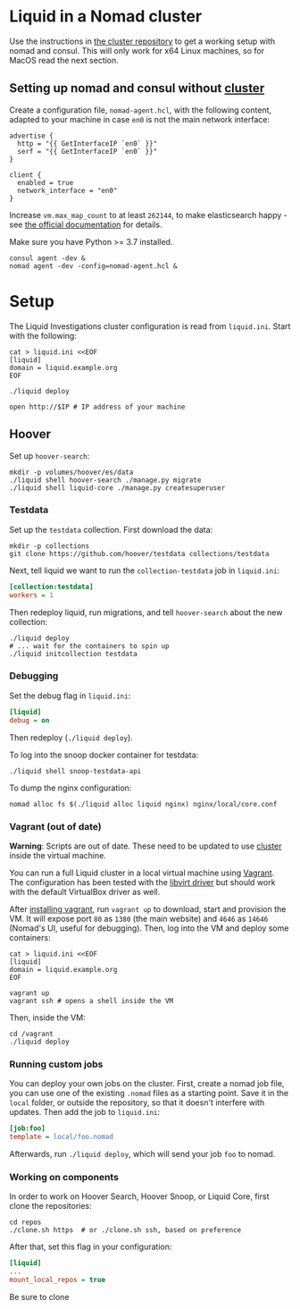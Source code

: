 # Liquid in a Nomad cluster

Use the instructions in [the cluster repository](https://github.com/liquidinvestigations/cluster) to get a working setup with nomad and consul. This will only work for x64 Linux machines, so for MacOS read the next section.


## Setting up nomad and consul without [cluster](https://github.com/liquidinvestigations/cluster)

Create a configuration file, `nomad-agent.hcl`, with the following content,
adapted to your machine in case `en0` is not the main network interface:

```hcl
advertise {
  http = "{{ GetInterfaceIP `en0` }}"
  serf = "{{ GetInterfaceIP `en0` }}"
}

client {
  enabled = true
  network_interface = "en0"
}
```

Increase `vm.max_map_count` to at least `262144`, to make elasticsearch happy -
see [the official documentation][] for details.

[the official documentation]: https://www.elastic.co/guide/en/elasticsearch/reference/current/docker.html#docker-cli-run-prod-mode

Make sure you have Python >= 3.7 installed.

```shell
consul agent -dev &
nomad agent -dev -config=nomad-agent.hcl &
```

# Setup

The Liquid Investigations cluster configuration is read from `liquid.ini`. Start with the following:

```shell
cat > liquid.ini <<EOF
[liquid]
domain = liquid.example.org
EOF

./liquid deploy

open http://$IP # IP address of your machine
```

## Hoover
Set up `hoover-search`:

```shell
mkdir -p volumes/hoover/es/data
./liquid shell hoover-search ./manage.py migrate
./liquid shell liquid-core ./manage.py createsuperuser
```

### Testdata
Set up the `testdata` collection. First download the data:

```shell
mkdir -p collections
git clone https://github.com/hoover/testdata collections/testdata
```

Next, tell liquid we want to run the `collection-testdata` job in `liquid.ini`:

```ini
[collection:testdata]
workers = 1
```

Then redeploy liquid, run migrations, and tell `hoover-search` about the new
collection:

```shell
./liquid deploy
# ... wait for the containers to spin up
./liquid initcollection testdata
```

### Debugging
Set the debug flag in `liquid.ini`:
```ini
[liquid]
debug = on
```

Then redeploy (`./liquid deploy`).

To log into the snoop docker container for testdata:
```shell
./liquid shell snoop-testdata-api
```

To dump the nginx configuration:
```shell
nomad alloc fs $(./liquid alloc liquid nginx) nginx/local/core.conf
```

### Vagrant (out of date)

__Warning__: Scripts are out of date. These need to be updated to use [cluster](https://github.com/liquidinvestigations/cluster) inside the virtual machine.

You can run a full Liquid cluster in a local virtual machine using [Vagrant][].
The configuration has been tested with the [libvirt driver][] but should work
with the default VirtualBox driver as well.

After [installing vagrant][], run `vagrant up` to download, start and provision
the VM. It will expose port `80` as `1380` (the main website) and `4646` as
`14646` (Nomad's UI, useful for debugging). Then, log into the VM and deploy
some containers:

```shell
cat > liquid.ini <<EOF
[liquid]
domain = liquid.example.org
EOF

vagrant up
vagrant ssh # opens a shell inside the VM
```

Then, inside the VM:
```shell
cd /vagrant
./liquid deploy
```

[Vagrant]: https://www.vagrantup.com
[libvirt driver]: https://github.com/vagrant-libvirt/vagrant-libvirt
[installing vagrant]: https://www.vagrantup.com/docs/installation/


### Running custom jobs
You can deploy your own jobs on the cluster. First, create a nomad job file,
you can use one of the existing `.nomad` files as a starting point. Save it in
the `local` folder, or outside the repository, so that it doesn't interfere
with updates. Then add the job to `liquid.ini`:

```ini
[job:foo]
template = local/foo.nomad
```

Afterwards, run `./liquid deploy`, which will send your job `foo` to nomad.


### Working on components

In order to work on Hoover Search, Hoover Snoop, or Liquid Core, first clone the repositories:
```shell
cd repos
./clone.sh https  # or ./clone.sh ssh, based on preference
```

After that, set this flag in your configuration:

```ini
[liquid]
...
mount_local_repos = true
```

Be sure to clone 

